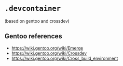 # `.devcontainer`

(based on gentoo and crossdev)


## Gentoo references
* https://wiki.gentoo.org/wiki/Emerge
* https://wiki.gentoo.org/wiki/Crossdev
* https://wiki.gentoo.org/wiki/Cross_build_environment